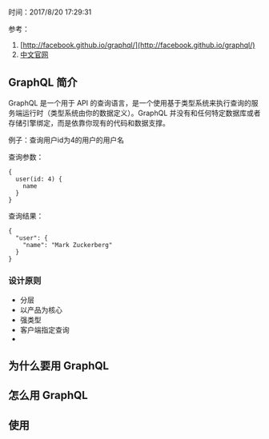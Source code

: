##  
时间：2017/8/20 17:29:31   

参考： 

1. [http://facebook.github.io/graphql/](http://facebook.github.io/graphql/)
2. [中文官网](http://graphql.cn/)
## GraphQL 简介

GraphQL 是一个用于 API 的查询语言，是一个使用基于类型系统来执行查询的服务端运行时（类型系统由你的数据定义）。GraphQL 并没有和任何特定数据库或者存储引擎绑定，而是依靠你现有的代码和数据支撑。

例子：查询用户id为4的用户的用户名

查询参数：  

	{
	  user(id: 4) {
	    name
	  }
	}

查询结果：

	{
	  "user": {
	    "name": "Mark Zuckerberg"
	  }
	}

### 设计原则     
 * 分层
 * 以产品为核心
 * 强类型
 * 客户端指定查询
 * 

## 为什么要用 GraphQL

## 怎么用 GraphQL

## 使用

